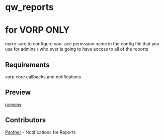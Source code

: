 # qw_reports

# for VORP ONLY


make sure to configure your ace permssion name in the config file that you use for admins / who ever is going to have access to all of the reports

## Requirements

vorp core callbacks and notifications

## Preview

[preview](https://youtu.be/WdKHmcQWHms)

## Contributors

[Panther](https://github.com/PantherBruv) - Notifications for Reports
